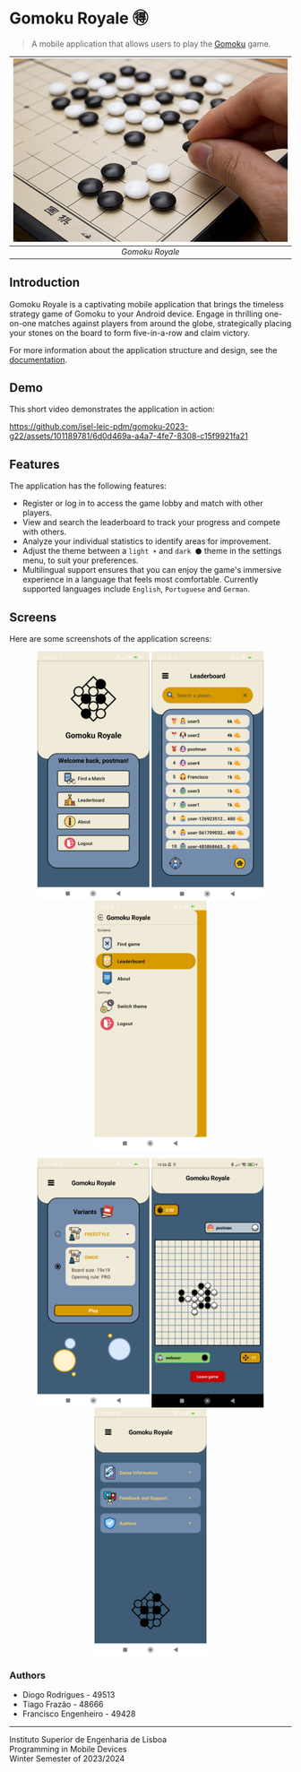 # Gomoku Royale 🉐

> A mobile application that allows users to play the [Gomoku](https://en.wikipedia.org/wiki/Gomoku)
> game.

| ![Gomoku Royale](docs/images/gomoku-royale.png) |
|:-----------------------------------------------:|
|                 *Gomoku Royale*                 |

## Introduction

Gomoku Royale is a captivating mobile application that brings the timeless strategy game of Gomoku to your Android device. 
Engage in thrilling one-on-one matches against players from around the globe, strategically placing your stones on the board to form five-in-a-row and claim victory.

For more information about the application structure and design, see
the [documentation](docs/documentation.md).

## Demo

This short video demonstrates the application in action:

https://github.com/isel-leic-pdm/gomoku-2023-g22/assets/101189781/6d0d469a-a4a7-4fe7-8308-c15f9921fa21

## Features

The application has the following features:

- Register or log in to access the game lobby and match with other players.
- View and search the leaderboard to track your progress and compete with others.
- Analyze your individual statistics to identify areas for improvement.
- Adjust the theme between a `light ☀️` and `dark 🌑` theme in the settings menu, to suit your
  preferences.
- Multilingual support ensures that you can enjoy the game's immersive experience in a language that
  feels most comfortable. Currently supported languages include `English`, `Portuguese`
  and `German`.

## Screens

Here are some screenshots of the application screens:

<p align="center">
    <img align="center" src="./docs/images/home-screen.jpg" alt="home-screen" width="200"/>
    <img align="center" src="./docs/images/leaderboard-screen.jpg" alt="leaderboard-screen" width="200"/>
    <img align="center" src="./docs/images/navigation-drawer.jpg" alt="navigation-drawer" width="200"/>
</p>
<p align="center">
    <img align="center" src="./docs/images/variant-screen.jpg" alt="variant-screen" width="200"/>
    <img align="center" src="./docs/images/game-screen.jpg" alt="game-screen" width="200"/>
    <img align="center" src="./docs/images/about-screen.jpg" alt="about-screen" width="200"/>
</p>

### Authors

- Diogo Rodrigues - 49513
- Tiago Frazão - 48666
- Francisco Engenheiro - 49428

---

Instituto Superior de Engenharia de Lisboa<br>
Programming in Mobile Devices<br>
Winter Semester of 2023/2024
